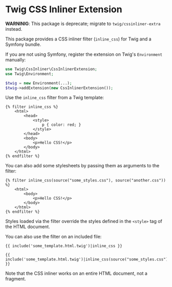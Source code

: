 Twig CSS Inliner Extension
==========================

**WARNINIG**: This package is deprecate; migrate to `twig/cssinliner-extra` instead.

This package provides a CSS inliner filter (`inline_css`) for Twig and a Symfony
bundle.

If you are not using Symfony, register the extension on Twig's `Environment`
manually:

```php
use Twig\CssInliner\CssInlinerExtension;
use Twig\Environment;

$twig = new Environment(...);
$twig->addExtension(new CssInlinerExtension());
```

Use the `inline_css` filter from a Twig template:

```twig
{% filter inline_css %}
    <html>
        <head>
            <style>
                p { color: red; }
            </style>
        </head>
        <body>
            <p>Hello CSS!</p>
        </body>
    </html>
{% endfilter %}
```

You can also add some stylesheets by passing them as arguments to the filter:

```twig
{% filter inline_css(source("some_styles.css"), source("another.css")) %}
    <html>
        <body>
            <p>Hello CSS!</p>
        </body>
    </html>
{% endfilter %}
```

Styles loaded via the filter override the styles defined in the `<style>` tag of
the HTML document.

You can also use the filter on an included file:

```twig
{{ include('some_template.html.twig')|inline_css }}

{{ include('some_template.html.twig')|inline_css(source("some_styles.css")) }}
```

Note that the CSS inliner works on an entire HTML document, not a fragment.
